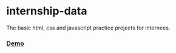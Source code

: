 # internship-data
The basic html, css and javascript practice projects for internees.

### [Demo](https://htmlpreview.github.io/?https://raw.githubusercontent.com/AHmadKhalil97/internship-data/master/index.html)
